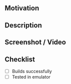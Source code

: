 ## Motivation

## Description

## Screenshot / Video

## Checklist
- [ ] Builds successfully
- [ ] Tested in emulator
